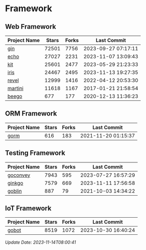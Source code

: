 # Framework

## Web Framework
| Project Name | Stars | Forks | Last Commit |
| ------------ | ----- | ----- | ----------- |
| [gin](https://github.com/gin-gonic/gin) | 72501 | 7756 | 2023-09-27 07:17:11 |
| [echo](https://github.com/labstack/echo) | 27027 | 2231 | 2023-11-07 13:09:43 |
| [kit](https://github.com/go-kit/kit) | 25601 | 2477 | 2023-05-29 21:23:33 |
| [iris](https://github.com/kataras/iris) | 24467 | 2495 | 2023-11-13 19:27:35 |
| [revel](https://github.com/revel/revel) | 12999 | 1416 | 2022-04-12 20:53:30 |
| [martini](https://github.com/go-martini/martini) | 11618 | 1167 | 2017-01-21 21:58:54 |
| [beego](https://github.com/astaxie/beego) | 677 | 177 | 2020-12-13 11:36:23 |

## ORM Framework
| Project Name | Stars | Forks | Last Commit |
| ------------ | ----- | ----- | ----------- |
| [gorm](https://github.com/jinzhu/gorm) | 616 | 183 | 2021-11-20 01:15:37 |

## Testing Framework
| Project Name | Stars | Forks | Last Commit |
| ------------ | ----- | ----- | ----------- |
| [goconvey](https://github.com/smartystreets/goconvey) | 7943 | 595 | 2023-07-27 16:57:29 |
| [ginkgo](https://github.com/onsi/ginkgo) | 7579 | 669 | 2023-11-11 17:56:58 |
| [goblin](https://github.com/franela/goblin) | 887 | 79 | 2021-10-03 14:34:22 |

## IoT Framework
| Project Name | Stars | Forks | Last Commit |
| ------------ | ----- | ----- | ----------- |
| [gobot](https://github.com/hybridgroup/gobot) | 8519 | 1072 | 2023-10-30 16:40:24 |

*Update Date: 2023-11-14T08:00:41*